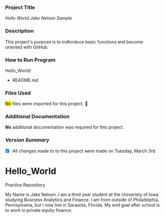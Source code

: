 ### **Project Title**
*Hello World Jake Nelson Sample*

### **Description**
This project's purpose is to indtorduce basic functions and become oriented with GitHub.

### **How to Run Program**
Hello_World/
   - README.md
    
### **Files Used**
<mark>No</mark> files were imported for this project. 🙏

### **Additional Documentation**
**_No_** additional documentation was required for this project. 

### *Version Summary*
- [X] All changes made to to this project were made on Tuesday, March 3rd








# Hello_World
Practice Repository 


My Name is Jake Nelson. I am a third year student at the Univeristy of Iowa studying Business Analytics and Finance. I am from outside of Philadelphia, Pennsylvania, but I now live in Sarasota, Florida. My end goal after school is to work in private equity finance. 
